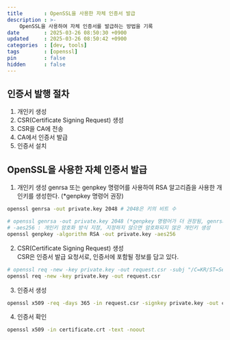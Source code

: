 ```yaml
---
title       : OpenSSL을 사용한 자체 인증서 발급
description : >-
    OpenSSL을 사용하여 자체 인증서를 발급하는 방법을 기록
date        : 2025-03-26 08:50:30 +0900
updated     : 2025-03-26 08:50:42 +0900
categories  : [dev, tools]
tags        : [openssl]
pin         : false
hidden      : false
---
```


## 인증서 발행 절차
1. 개인키 생성
2. CSR(Certificate Signing Request) 생성
3. CSR을 CA에 전송  
4. CA에서 인증서 발급
5. 인증서 설치

## OpenSSL을 사용한 자체 인증서 발급
1. 개인키 생성
genrsa 또는 genpkey 명령어를 사용하여 RSA 알고리즘을 사용한 개인키를 생성한다. (*genpkey 명령어 권장)

```bash
openssl genrsa -out private.key 2048 # 2048은 키의 비트 수
```
```bash
# openssl genrsa -out private.key 2048 (*genpkey 명령어가 더 권장됨, genrsa는 암호화 방식 RSA만 지원)
# -aes256 : 개인키 암호화 방식 지정, 지정하지 않으면 암호화되지 않은 개인키 생성
openssl genpkey -algorithm RSA -out private.key -aes256 
```

2. CSR(Certificate Signing Request) 생성    
CSR은 인증서 발급 요청서로, 인증서에 포함될 정보를 담고 있다.
```bash
# openssl req -new -key private.key -out request.csr -subj "/C=KR/ST=Seoul/L=Gangnam/O=MyCompany/OU=Dev/CN=example.com" 로 옵션 추가 가능
openssl req -new -key private.key -out request.csr
```

3. 인증서 생성
```bash
openssl x509 -req -days 365 -in request.csr -signkey private.key -out certificate.crt
```

4. 인증서 확인
```bash
openssl x509 -in certificate.crt -text -noout
```
